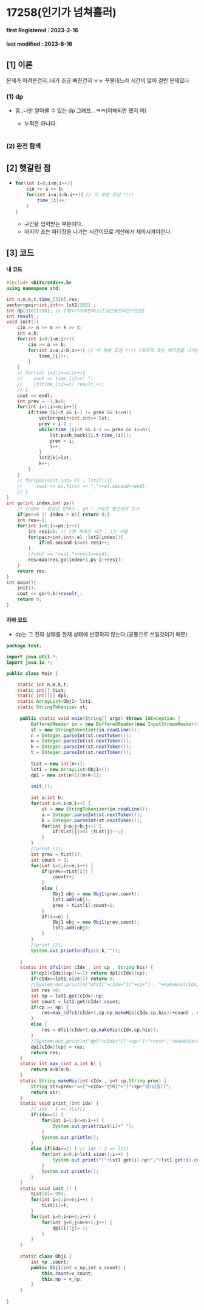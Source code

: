 # 17258(인기가 넘쳐흘러)

#### **first Registered : 2023-2-16**

#### last modified : **2023-8-16**

## \[1] 이론

문제가 어려운건지..내가 조금 빠진건지 ㅠㅠ 꾸물대느라 시간이 많이 걸린 문제였다.

### (1) dp

* 흠..나만 알아볼 수 있는 dp 그래프...ㅋㅋ(이해되면 됐지 머)
  *   누적은 아니다.

      <figure><img src="../../.gitbook/assets/image (4) (2).png" alt=""><figcaption></figcaption></figure>

### (2) 완전 탐색

## \[2] 헷갈린 점

* ```cpp
  for(int i=0;i<m;i++){
      cin >> a >> b;
      for(int i=a;i<b;i++){ // 이 부분 조심 !!!! 
          time_[i]++;
      }
  }
  ```
  * 구간을 입력받는 부분이다.
  * 마지막 초는 파티장을 나가는 시간이므로 계산에서 제외시켜야한다.

## \[3] 코드

#### 내 코드

```cpp
#include <bits/stdc++.h>
using namespace std;

int n,m,k,t,time_[310],res;
vector<pair<int,int>> lst2[305] ; 
int dp[310][310]; // [채우기시작인데스][남은영선이친구인원]
int result_;
void init(){
    cin >> n >> m >> k >> t;
    int a,b;
    for(int i=0;i<m;i++){
        cin >> a >> b;
        for(int i=a;i<b;i++){ // 이 부분 조심 !!!! (마지막 초는 파티장을 나가는 시간으로 계산에서 제외한다.)
            time_[i]++;
        }
    }
    // for(int i=1;i<=n;i++){
    //    cout << time_[i]<<" ";
    //    if(time_[i]>=t) result_++;
    // }
    cout << endl;
    int prev = -1,k=0;
    for(int i=1;i<=n;i++){
        if(time_[i]<t && i-1 != prev && i<=n){
            vector<pair<int,int>> lst;
            prev = i-1 ;
            while(time_[i]<t && i-1 == prev && i<=n){
                lst.push_back({i,t-time_[i]});
                prev = i;
                i++;
            }
            lst2[k]=lst;
            k++;
        }
    }
    // for(pair<int,int> el : lst2[1]){
    //     cout << el.first << ","<<el.second<<endl;
    // }
}
int go(int index,int ps){
    // index : 빈공간 인덱스 , ps : 가능한 영선이의 친구
    if(ps<=0 || index > n){ return 0;}
    int res=-1;
    for(int i=0;i<=ps;i++){
        int res1=0; // t명 채워진 시간 , i는 사람
        for(pair<int,int> el :lst2[index]){
            if(el.second-i<=0) res1++;
        }
        //cout << "res1:"<<res1<<endl;
        res=max(res,go(index+1,ps-i)+res1);
    }
    return res;
}
int main(){
    init();
    cout << go(0,k)+result_;
    return 0;
}
```

#### 자바 코드

* dp는 그 전의 상태를 현재 상태에 반영하지 않는다.(공통으로 쓰일것이기 때문)

```java
package test;

import java.util.*;
import java.io.*;

public class Main {

	static int n,m,k,t; 
	static int[] tLst;
	static int[][] dp1;
	static ArrayList<Obj1> lst1;
	static StringTokenizer st;
	
	 public static void main(String[] args) throws IOException {
		 BufferedReader in = new BufferedReader(new InputStreamReader(System.in));
		 st = new StringTokenizer(in.readLine());
		 n = Integer.parseInt(st.nextToken());
		 m = Integer.parseInt(st.nextToken());
		 k = Integer.parseInt(st.nextToken());
		 t = Integer.parseInt(st.nextToken());
		 
		 tLst = new int[n+1];
		 lst1 = new ArrayList<Obj1>();
		 dp1 = new int[n+1][m+k+1];
		 
		 init_();
		 
		 int a;int b;
		 for(int i=0;i<m;i++) {
			 st = new StringTokenizer(in.readLine());
			 a = Integer.parseInt(st.nextToken());
			 b = Integer.parseInt(st.nextToken());
			 for(int j=a;j<b;j++) {
				 if(tLst[j]>0) {tLst[j]--;}
			 }
		 }
		 //print_(1);
		 int prev = tLst[1];
		 int count = 1;
		 for(int i=2;i<=n;i++) {
			 if(prev==tLst[i]) {
				 count++;
			 }
			 else {
				 Obj1 obj = new Obj1(prev,count);
				 lst1.add(obj);
				 prev = tLst[i];count=1;
			 }
			 if(i==n) {
				 Obj1 obj = new Obj1(prev,count);
				 lst1.add(obj);
			 }
		 }
		 //print_(2);
		 System.out.println(dfs1(0,k,""));
		 
	 }
	 static int dfs1(int cIdx , int cp , String his) {
		 if(dp1[cIdx][cp]!=-1) return dp1[cIdx][cp];
		 if(cIdx>=lst1.size()) return 0;
		 //System.out.println("dfs1["+cIdx+"]["+cp+"] , "+makeHis(cIdx,cp,his));
		 int res =0;
		 int np = lst1.get(cIdx).np;
		 int count = lst1.get(cIdx).count;
		 if(cp >= np) {
			 res=max_(dfs1(cIdx+1,cp-np,makeHis(cIdx,cp,his))+count , dfs1(cIdx+1,cp,makeHis(cIdx,cp,his)));
		 }
		 else {
			 res = dfs1(cIdx+1,cp,makeHis(cIdx,cp,his));
		 }
		 //System.out.println("dp["+cIdx+"]["+cp+"]:"+res+","+makeHis(cIdx,cp,his));
		 dp1[cIdx][cp] = res;
		 return res;
	 }
	 static int max_(int a,int b) {
		 return a>b?a:b;
	 }
	 static String makeHis(int cIdx , int cp,String prev) {
		 String str=prev+"=>["+cIdx+"번째]"+"["+cp+"명(남음)]";
		 return str;
	 }
	 static void print_(int idx) {
		 // idx : 1 => tLst[]
		 if(idx==1) {
			 for(int i=1;i<=n;i++) {
				 System.out.print(tLst[i]+" ");
			 }
			 System.out.println();
		 }
		 else if(idx==2) { // idx : 2 => lst1
			 for(int i=0;i<lst1.size();i++) {
				 System.out.print("("+lst1.get(i).np+","+lst1.get(i).count+") ");
			 }
			 System.out.println();
		 }
	 }
	 static void init_() {
		 tLst[0]=-999;
		 for(int i=1;i<=n;i++) {
			 tLst[i]=t;
		 }
		 for(int i=0;i<n+1;i++) {
			 for(int j=0;j<m+k+1;j++) {
				 dp1[i][j]=-1;
			 }
		 }
	 }
	 
	 static class Obj1 {
		 int np ,count;
		 public Obj1(int v_np,int v_count) {
			 this.count=v_count;
			 this.np = v_np;
		 }
	 }
	 
}

```
